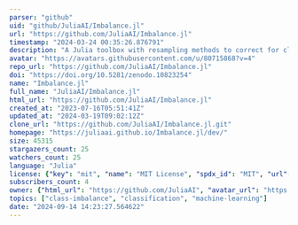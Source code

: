 ```yaml
---
parser: "github"
uid: "github/JuliaAI/Imbalance.jl"
url: "https://github.com/JuliaAI/Imbalance.jl"
timestamp: "2024-03-24 00:35:26.876791"
description: "A Julia toolbox with resampling methods to correct for class imbalance."
avatar: "https://avatars.githubusercontent.com/u/80715868?v=4"
repo_url: "https://github.com/JuliaAI/Imbalance.jl"
doi: "https://doi.org/10.5281/zenodo.10823254"
name: "Imbalance.jl"
full_name: "JuliaAI/Imbalance.jl"
html_url: "https://github.com/JuliaAI/Imbalance.jl"
created_at: "2023-07-16T05:51:41Z"
updated_at: "2024-03-19T09:02:12Z"
clone_url: "https://github.com/JuliaAI/Imbalance.jl.git"
homepage: "https://juliaai.github.io/Imbalance.jl/dev/"
size: 45315
stargazers_count: 25
watchers_count: 25
language: "Julia"
license: {"key": "mit", "name": "MIT License", "spdx_id": "MIT", "url": "https://api.github.com/licenses/mit", "node_id": "MDc6TGljZW5zZTEz"}
subscribers_count: 4
owner: {"html_url": "https://github.com/JuliaAI", "avatar_url": "https://avatars.githubusercontent.com/u/80715868?v=4", "login": "JuliaAI", "type": "Organization"}
topics: ["class-imbalance", "classification", "machine-learning"]
date: "2024-09-14 14:23:27.564622"
---
```

